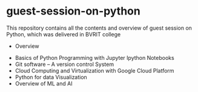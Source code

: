 # guest-session-on-python

This repository contains all the contents and overview of guest session on Python, which was delivered in BVRIT college

* Overview 
- Basics of Python Programming with Jupyter Ipython Notebooks
- Git software – A version control System 
- Cloud Computing and Virtualization with Google Cloud Platform 
- Python for data Visualization 
- Overview of ML and AI 
